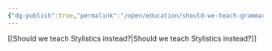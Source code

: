 ```yaml
---
{"dg-publish":true,"permalink":"/open/education/should-we-teach-grammar/","dgHomeLink":true,"dgPassFrontmatter":false}
---
```



[[Should we teach Stylistics instead?|Should we teach Stylistics instead?]]
